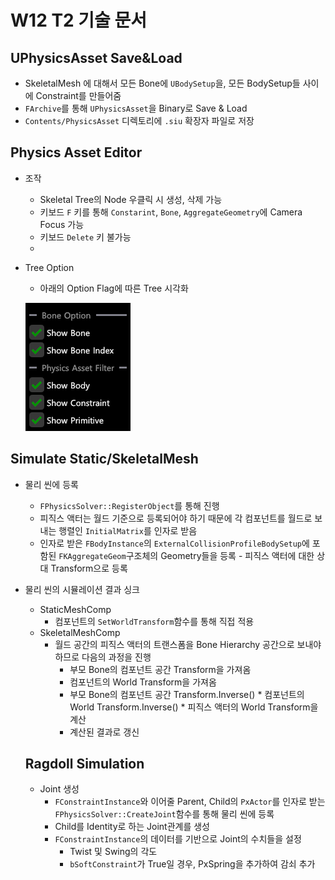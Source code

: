 
# W12 T2 기술 문서

## UPhysicsAsset Save&Load
- SkeletalMesh 에 대해서 모든 Bone에 `UBodySetup`을, 모든 BodySetup들 사이에 Constraint를 만들어줌
- `FArchive`를 통해 `UPhysicsAsset`을 Binary로 Save & Load
- `Contents/PhysicsAsset` 디렉토리에 `.siu` 확장자 파일로 저장
  
## Physics Asset Editor
- 조작
    - Skeletal Tree의 Node 우클릭 시 생성, 삭제 가능
    - 키보드 `F` 키를 통해 `Constarint`, `Bone`, `AggregateGeometry`에 Camera Focus 가능
    - 키보드 `Delete` 키 불가능
    - 

- Tree Option
    - 아래의 Option Flag에 따른 Tree 시각화

    ![alt text](image.png)

## Simulate Static/SkeletalMesh
- 물리 씬에 등록
  -  `FPhysicsSolver::RegisterObject`를 통해 진행
  - 피직스 액터는 월드 기준으로 등록되어야 하기 때문에 각 컴포넌트를 월드로 보내는 행렬인 `InitialMatrix`를 인자로 받음
  - 인자로 받은 `FBodyInstance`의 `ExternalCollisionProfileBodySetup`에 포함된 `FKAggregateGeom`구조체의 Geometry들을 등록
          - 피직스 액터에 대한 상대 Transform으로 등록

- 물리 씬의 시뮬레이션 결과 싱크
  - StaticMeshComp
    - 컴포넌트의 `SetWorldTransform`함수를 통해 직접 적용
  - SkeletalMeshComp
    - 월드 공간의 피직스 액터의 트랜스폼을 Bone Hierarchy 공간으로 보내야 하므로 다음의 과정을 진행
      - 부모 Bone의 컴포넌트 공간 Transform을 가져옴
      - 컴포넌트의 World Transform을 가져옴
      - 부모 Bone의 컴포넌트 공간 Transform.Inverse() * 컴포넌트의 World Transform.Inverse() * 피직스 액터의 World Transform을 계산
      - 계산된 결과로 갱신

  ## Ragdoll Simulation
  - Joint 생성
      -  `FConstraintInstance`와 이어줄 Parent, Child의 `PxActor`를 인자로 받는 `FPhysicsSolver::CreateJoint`함수를 통해 물리 씬에 등록
      -  Child를 Identity로 하는 Joint관계를 생성
      -  `FConstraintInstance`의 데이터를 기반으로 Joint의 수치들을 설정
          -   Twist 및  Swing의 각도
          -   `bSoftConstraint`가 True일 경우, PxSpring을 추가하여 감쇠 추가
                
                
